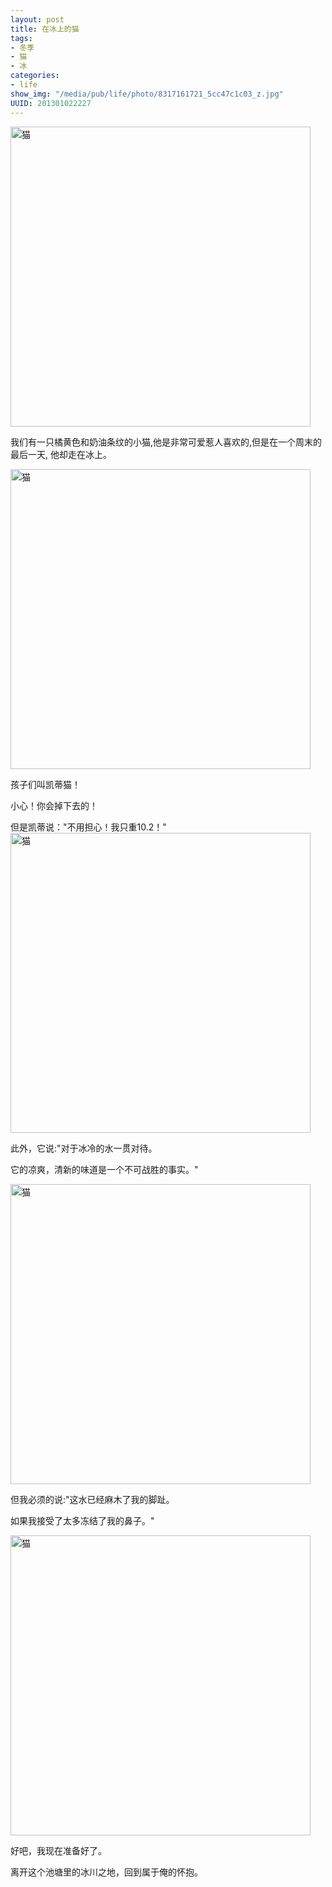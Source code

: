 ```yaml
--- 
layout: post
title: 在冰上的猫
tags: 
- 冬季
- 猫
- 冰
categories:
- life
show_img: "/media/pub/life/photo/8317161721_5cc47c1c03_z.jpg"
UUID: 201301022227
---
```

<a href="{{site.url}}/media/pub/life/photo/8317160695_429346840e_z.jpg" rel="prettyPhoto[{{page.UUID}}]" alt="猫">
<img src="{{site.url}}/media/pub/life/photo/8317160695_429346840e_z.jpg" width="480px" alt="猫" ></img>
</a>

我们有一只橘黄色和奶油条纹的小猫,他是非常可爱惹人喜欢的,但是在一个周末的最后一天, 他却走在冰上。

<a href="{{site.url}}/media/pub/life/photo/8318215794_05a3d9340d_z.jpg" rel="prettyPhoto[{{page.UUID}}]" alt="猫">
<img src="{{site.url}}/media/pub/life/photo/8318215794_05a3d9340d_z.jpg" width="480px" alt="猫" ></img>
</a>

孩子们叫凯蒂猫！

小心！你会掉下去的！

但是凯蒂说："不用担心！我只重10.2！"
<a href="{{site.url}}/media/pub/life/photo/8318215614_85bb18acdf_z.jpg" rel="prettyPhoto[{{page.UUID}}]" alt="猫">
<img src="{{site.url}}/media/pub/life/photo/8318215614_85bb18acdf_z.jpg" width="480px" alt="猫" ></img>
</a>

此外，它说:"对于冰冷的水一贯对待。

它的凉爽，清新的味道是一个不可战胜的事实。"

<a href="{{site.url}}/media/pub/life/photo/8318216694_39176b3564_z.jpg" rel="prettyPhoto[{{page.UUID}}]" alt="猫">
<img src="{{site.url}}/media/pub/life/photo/8318216694_39176b3564_z.jpg" width="480px" alt="猫" ></img>
</a>

但我必须的说:"这水已经麻木了我的脚趾。

如果我接受了太多冻结了我的鼻子。"

<a href="{{site.url}}/media/pub/life/photo/8317161721_5cc47c1c03_z.jpg" rel="prettyPhoto[{{page.UUID}}]" alt="猫">
<img src="{{site.url}}/media/pub/life/photo/8317161721_5cc47c1c03_z.jpg" width="480px" alt="猫" ></img>
</a>

好吧，我现在准备好了。

离开这个池塘里的冰川之地，回到属于俺的怀抱。

